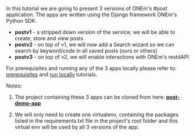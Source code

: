 In this tutorial we are going to present 3 versions of ONEm's #post application. The apps are written using the Django framework ONEm's Python SDK.

- **postv1** - a stripped down version of the service; we will be able to create, store and view posts
- **postv2** - on top of v1, we will now add a Search wizard so we can search by keyword/code in all saved posts (ours or others)
- **postv3** - on top of v2, we will enable interactions with ONEm's restdAPI

For prerequisites and running any of the 3 apps locally please refer to: [prerequisites](/geting_started/) and [run locally](/gettin_started/python_run_local/) tutorials.


Notes: 

1) The project containing these 3 apps can be cloned from here: [**post-demo-app**](https://github.com/ONEmCommunications/post-demo-app)

2) We will only need to create one virtualenv, containing the packages listed in the requirements.txt file in the project's root folder and this virtual env will be used by all 3 versions of the app.
